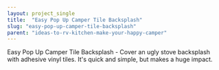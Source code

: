 ```yaml
---
layout: project_single
title:  "Easy Pop Up Camper Tile Backsplash"
slug: "easy-pop-up-camper-tile-backsplash"
parent: "ideas-to-rv-kitchen-make-your-happy-camper"
---
```

Easy Pop Up Camper Tile Backsplash - Cover an ugly stove backsplash with adhesive vinyl tiles.  It's quick and simple, but makes a huge impact.
